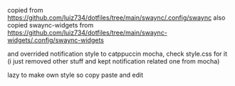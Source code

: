 copied from https://github.com/luiz734/dotfiles/tree/main/swaync/.config/swaync
also copied swaync-widgets from https://github.com/luiz734/dotfiles/tree/main/swaync-widgets/.config/swaync-widgets


and overrided notification style to catppuccin mocha, check style.css for it (i just removed other stuff and kept notification related one from mocha)

lazy to make own style so copy paste and edit
